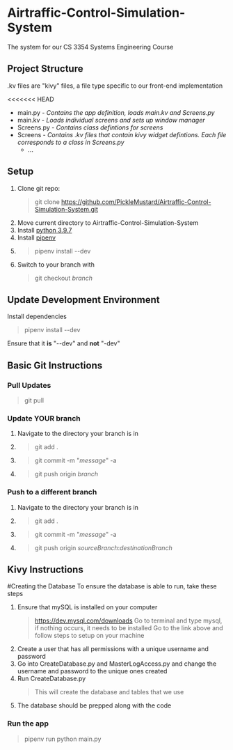 # Airtraffic-Control-Simulation-System

The system for our CS 3354 Systems Engineering Course

## Project Structure

.kv files are "kivy" files, a file type specific to our front-end implementation

<<<<<<< HEAD
- main.py - *Contains the app definition, loads main.kv and Screens.py*
- main.kv  - *Loads individual screens and sets up window manager*
- Screens.py - *Contains class defintions for screens*
- Screens - *Contains .kv files that contain kivy widget defintions. Each file corresponds to a class in Screens.py*
  - ...

## Setup
1. Clone git repo:
   > git clone https://github.com/PickleMustard/Airtraffic-Control-Simulation-System.git
2. Move current directory to Airtraffic-Control-Simulation-System
3. Install [python 3.9.7](https://www.python.org/downloads/release/python-397/)
4. Install [pipenv](https://github.com/pypa/pipenv#installation)
5. > pipenv install --dev
6. Switch to your branch with 
   > git checkout *branch*

## Update Development Environment
   Install dependencies
   > pipenv install --dev

   Ensure that it **is** "--dev" and **not** "-dev"

## Basic Git Instructions

### Pull Updates
> git pull

### Update YOUR branch
1. Navigate to the directory your branch is in
2. > git add .
3. > git commit -m "*message*" -a
4. > git push origin *branch*

### Push to a different branch
1. Navigate to the directory your branch is in
2. > git add .
3. > git commit -m "*message*" -a
4. > git push origin *sourceBranch*:*destinationBranch*

## Kivy Instructions

#Creating the Database
To ensure the database is able to run, take these steps
1. Ensure that mySQL is installed on your computer
	>https://dev.mysql.com/downloads
	>Go to terminal and type mysql, if nothing occurs, it needs to be installed
	>Go to the link above and follow steps to setup on your machine
2. Create a user that has all permissions with a unique username and password
3. Go into CreateDatabase.py and MasterLogAccess.py and change the username and password to the unique ones created
4. Run CreateDatabase.py
	>This will create the database and tables that we use
5. The database should be prepped along with the code

### Run the app
> pipenv run python main.py
